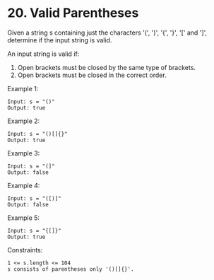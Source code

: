 # 20. Valid Parentheses

Given a string s containing just the characters '(', ')', '{', '}', '[' and ']', determine if the input string is valid.

An input string is valid if:

1. Open brackets must be closed by the same type of brackets.
2. Open brackets must be closed in the correct order.

Example 1:
```
Input: s = "()"
Output: true
```
Example 2:
```
Input: s = "()[]{}"
Output: true
```
Example 3:
```
Input: s = "(]"
Output: false
```
Example 4:
```
Input: s = "([)]"
Output: false
```
Example 5:
```
Input: s = "{[]}"
Output: true
```

Constraints:
```
1 <= s.length <= 104
s consists of parentheses only '()[]{}'.
```
